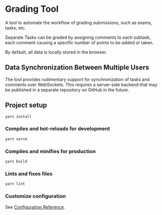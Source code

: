 # Grading Tool

A tool to automate the workflow of grading submissions, such as exams, tasks, etc.

Separate Tasks can be graded by assigning comments to each subtask, each comment causing a specific number of points to be added or taken.

By default, all data is locally stored in the browser.

## Data Synchronization Between Multiple Users

The tool provides rudimentary support for synchronization of tasks and comments over WebSockets.
This requires a server-side backend that may be published in a separate repository on GitHub in the future.

## Project setup
```
yarn install
```

### Compiles and hot-reloads for development
```
yarn serve
```

### Compiles and minifies for production
```
yarn build
```

### Lints and fixes files
```
yarn lint
```

### Customize configuration
See [Configuration Reference](https://cli.vuejs.org/config/).
